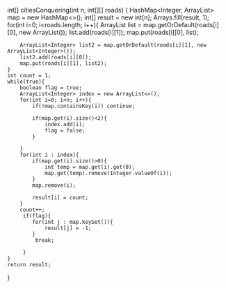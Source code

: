 int[] citiesConquering(int n, int[][] roads) {
    HashMap<Integer, ArrayList<Integer>> map = new HashMap<>();
    int[] result = new int[n];
    Arrays.fill(result, 1);
    for(int i=0; i<roads.length; i++){
        ArrayList<Integer> list = map.getOrDefault(roads[i][0], new ArrayList<Integer>());
        list.add(roads[i][1]);
        map.put(roads[i][0], list);
        
        ArrayList<Integer> list2 = map.getOrDefault(roads[i][1], new ArrayList<Integer>());
        list2.add(roads[i][0]);
        map.put(roads[i][1], list2);        
    }
    int count = 1;
    while(true){
        boolean flag = true;
        ArrayList<Integer> index = new ArrayList<>();
        for(int i=0; i<n; i++){
            if(!map.containsKey(i)) continue;
            
            if(map.get(i).size()<2){                
                index.add(i); 
                flag = false;
            }    
            
        }
        for(int i : index){
            if(map.get(i).size()>0){
                int temp = map.get(i).get(0);
                map.get(temp).remove(Integer.valueOf(i));
            }            
            map.remove(i);
            
            result[i] = count;
        }
        count++;
         if(flag){
            for(int j : map.keySet()){
                result[j] = -1;
            }
             break;
            
         } 
    }
    return result;

}
